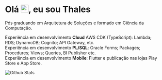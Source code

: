 <h1 align = "justify">Olá <img src="https://media.giphy.com/media/hvRJCLFzcasrR4ia7z/giphy.gif" width="25px">, eu sou Thales</h1>
Pós graduando em Arquitetura de Soluções e formado em Ciência da Computação.</br>

Experiência em desenvolvimento <b>Cloud</b> AWS CDK (TypeScript): Lambda; RDS; DynamoDB; Cognito; API Gateway, etc.</br> 
Experiência em desenvolvimento <b>PL/SQL</b>: Oracle Forms; Packages; Procedures; Views; Queries, BI Publisher etc.</br>
Experiência em desenvolvimento <b>Mobile</b>: Flutter e publicação nas lojas Play Store e App Store.</br>

![Github Stats](https://github-readme-stats.vercel.app/api?username=nbthales&show_icons=true&count_private=true&show_icons=true&include_all_commits=true)
<!--[![Linkedin Badge](https://img.shields.io/badge/-nbthales-blue?style=flat-square&logo=Linkedin&logoColor=white&link=https://www.linkedin.com/in/thalesterra/)](https://www.linkedin.com/in/thalesterra/)-->
<!--[![Gmail Badge](https://img.shields.io/badge/-nbthales@gmail.com-c14438?style=flat-square&logo=Gmail&logoColor=white&link=mailto:nbthales@gmail.com)](mailto:nbthales@gmail.com)-->

